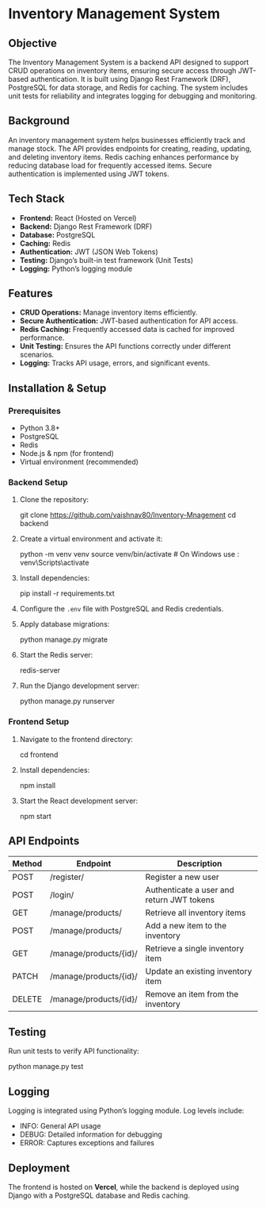 # Inventory Management System

## Objective
The Inventory Management System is a backend API designed to support CRUD operations on inventory items, ensuring secure access through JWT-based authentication. 
It is built using Django Rest Framework (DRF), PostgreSQL for data storage, and Redis for caching. 
The system includes unit tests for reliability and integrates logging for debugging and monitoring.

## Background
An inventory management system helps businesses efficiently track and manage stock. 
The API provides endpoints for creating, reading, updating, and deleting inventory items. 
Redis caching enhances performance by reducing database load for frequently accessed items. Secure authentication is implemented using JWT tokens.

## Tech Stack
- **Frontend:** React (Hosted on Vercel)
- **Backend:** Django Rest Framework (DRF)
- **Database:** PostgreSQL
- **Caching:** Redis
- **Authentication:** JWT (JSON Web Tokens)
- **Testing:** Django’s built-in test framework (Unit Tests)
- **Logging:** Python’s logging module

## Features
- **CRUD Operations:** Manage inventory items efficiently.
- **Secure Authentication:** JWT-based authentication for API access.
- **Redis Caching:** Frequently accessed data is cached for improved performance.
- **Unit Testing:** Ensures the API functions correctly under different scenarios.
- **Logging:** Tracks API usage, errors, and significant events.

## Installation & Setup
### Prerequisites
- Python 3.8+
- PostgreSQL
- Redis
- Node.js & npm (for frontend)
- Virtual environment (recommended)

### Backend Setup
1. Clone the repository:
   
   git clone https://github.com/vaishnav80/Inventory-Mnagement
   cd backend
   
2. Create a virtual environment and activate it:
   
   python -m venv venv
   source venv/bin/activate  # On Windows use : venv\Scripts\activate
  
3. Install dependencies:
   
   pip install -r requirements.txt
   
4. Configure the `.env` file with PostgreSQL and Redis credentials.
5. Apply database migrations:
   
   python manage.py migrate
   
6. Start the Redis server:
   
   redis-server
   
7. Run the Django development server:
  
   python manage.py runserver
   

### Frontend Setup
1. Navigate to the frontend directory:
   
   cd frontend
   
2. Install dependencies:
   
   npm install
   
3. Start the React development server:
  
   npm start
 

## API Endpoints
| Method | Endpoint | Description |
|--------|----------|-------------|
| POST   | /register/ | Register a new user |
| POST   | /login/ | Authenticate a user and return JWT tokens |
| GET    | /manage/products/ | Retrieve all inventory items |
| POST   | /manage/products/ | Add a new item to the inventory |
| GET    | /manage/products/{id}/ | Retrieve a single inventory item |
| PATCH   | /manage/products/{id}/ | Update an existing inventory item |
| DELETE | /manage/products/{id}/ | Remove an item from the inventory |

## Testing
Run unit tests to verify API functionality:

python manage.py test


## Logging
Logging is integrated using Python’s logging module. Log levels include:
- INFO: General API usage
- DEBUG: Detailed information for debugging
- ERROR: Captures exceptions and failures

## Deployment
The frontend is hosted on **Vercel**, while the backend is deployed using Django with a PostgreSQL database and Redis caching.

